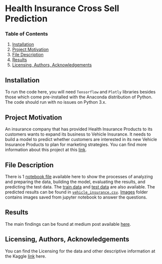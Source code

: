 # Health Insurance Cross Sell Prediction

### Table of Contents
1. [Installation](#installation)
2. [Project Motivation](#motivation)
3. [File Description](#description)
4. [Results](#results)
5. [Licensing, Authors, Acknowledgements](#licensing)

## Installation <a name="installation"></a>
To run the code here, you will need `Tensorflow` and `Plotly` libraries besides those which come pre-installed with the Anaconda distribution of Python. The code should run with no issues on Python 3.x.
## Project Motivation <a name="motivation"></a>
An insurance company that has provided Health Insurance Products to its customers wants to expand its business to Vehicle Insurance. It needs to build a model to predict whether customers are interested in its new Vehicle Insurance Products to plan for marketing strategies. You can find more information about this project at this [link](https://www.kaggle.com/anmolkumar/health-insurance-cross-sell-prediction).
## File Description <a name="description"></a>
There is 1 [notebook file](Health_Insurance_Cross_Sell_Prediction.ipynb) available here to show the processes of analyzing and preparing the data, building the model, evaluating the results, and predicting the test data. The [train data](train.csv) and [test data](test.csv) are also available. The predicted results can be found in [`vehicle_insurance.csv`](vehicle_insurance.csv). [Images](images) folder contains images saved from jupyter notebook to answer the questions.
## Results <a name="results"></a>
The main findings can be found at medium post available [here](https://hanskristian0111.medium.com/factors-affecting-customers-interests-in-vehicle-insurance-de42d8289457).
## Licensing, Authors, Acknowledgements <a name="licensing"></a>
You can find the Licensing for the data and other descriptive information at the Kaggle [link](https://www.kaggle.com/anmolkumar/health-insurance-cross-sell-prediction) here.
